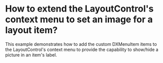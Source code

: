 # How to extend the LayoutControl's context menu to set an image for a layout item?


<p>This example demonstrates how to add the custom DXMenuItem items to the LayoutControl's context menu to provide the capability to show/hide a picture in an item's label.</p>

<br/>


